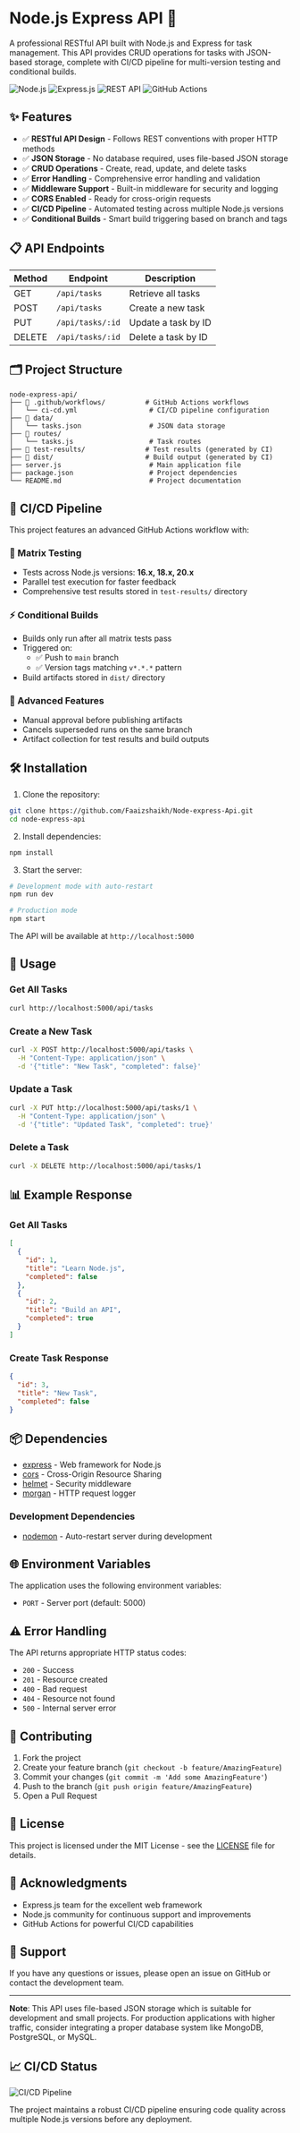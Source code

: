 # Node.js Express API 🚀

A professional RESTful API built with Node.js and Express for task management. This API provides CRUD operations for tasks with JSON-based storage, complete with CI/CD pipeline for multi-version testing and conditional builds.

![Node.js](https://img.shields.io/badge/Node.js-339933?style=for-the-badge&logo=nodedotjs&logoColor=white)
![Express.js](https://img.shields.io/badge/Express.js-000000?style=for-the-badge&logo=express&logoColor=white)
![REST API](https://img.shields.io/badge/REST_API-FF6C37?style=for-the-badge&logo=json&logoColor=white)
![GitHub Actions](https://img.shields.io/badge/GitHub_Actions-2088FF?style=for-the-badge&logo=github-actions&logoColor=white)

## ✨ Features

- ✅ **RESTful API Design** - Follows REST conventions with proper HTTP methods
- ✅ **JSON Storage** - No database required, uses file-based JSON storage
- ✅ **CRUD Operations** - Create, read, update, and delete tasks
- ✅ **Error Handling** - Comprehensive error handling and validation
- ✅ **Middleware Support** - Built-in middleware for security and logging
- ✅ **CORS Enabled** - Ready for cross-origin requests
- ✅ **CI/CD Pipeline** - Automated testing across multiple Node.js versions
- ✅ **Conditional Builds** - Smart build triggering based on branch and tags

## 📋 API Endpoints

| Method | Endpoint | Description |
|--------|----------|-------------|
| GET | `/api/tasks` | Retrieve all tasks |
| POST | `/api/tasks` | Create a new task |
| PUT | `/api/tasks/:id` | Update a task by ID |
| DELETE | `/api/tasks/:id` | Delete a task by ID |

## 🗂️ Project Structure

```
node-express-api/
├── 📁 .github/workflows/          # GitHub Actions workflows
│   └── ci-cd.yml                  # CI/CD pipeline configuration
├── 📁 data/
│   └── tasks.json                 # JSON data storage
├── 📁 routes/
│   └── tasks.js                   # Task routes
├── 📁 test-results/               # Test results (generated by CI)
├── 📁 dist/                       # Build output (generated by CI)
├── server.js                      # Main application file
├── package.json                   # Project dependencies
└── README.md                      # Project documentation
```

## 🚀 CI/CD Pipeline

This project features an advanced GitHub Actions workflow with:

### 🔧 Matrix Testing
- Tests across Node.js versions: **16.x, 18.x, 20.x**
- Parallel test execution for faster feedback
- Comprehensive test results stored in `test-results/` directory

### ⚡ Conditional Builds
- Builds only run after all matrix tests pass
- Triggered on:
  - ✅ Push to `main` branch
  - ✅ Version tags matching `v*.*.*` pattern
- Build artifacts stored in `dist/` directory

### 🎯 Advanced Features
- Manual approval before publishing artifacts
- Cancels superseded runs on the same branch
- Artifact collection for test results and build outputs

## 🛠️ Installation

1. Clone the repository:
```bash
git clone https://github.com/Faaizshaikh/Node-express-Api.git
cd node-express-api
```

2. Install dependencies:
```bash
npm install
```

3. Start the server:
```bash
# Development mode with auto-restart
npm run dev

# Production mode
npm start
```

The API will be available at `http://localhost:5000`

## 📖 Usage

### Get All Tasks
```bash
curl http://localhost:5000/api/tasks
```

### Create a New Task
```bash
curl -X POST http://localhost:5000/api/tasks \
  -H "Content-Type: application/json" \
  -d '{"title": "New Task", "completed": false}'
```

### Update a Task
```bash
curl -X PUT http://localhost:5000/api/tasks/1 \
  -H "Content-Type: application/json" \
  -d '{"title": "Updated Task", "completed": true}'
```

### Delete a Task
```bash
curl -X DELETE http://localhost:5000/api/tasks/1
```

## 📊 Example Response

### Get All Tasks
```json
[
  {
    "id": 1,
    "title": "Learn Node.js",
    "completed": false
  },
  {
    "id": 2,
    "title": "Build an API",
    "completed": true
  }
]
```

### Create Task Response
```json
{
  "id": 3,
  "title": "New Task",
  "completed": false
}
```

## 📦 Dependencies

- [express](https://expressjs.com/) - Web framework for Node.js
- [cors](https://github.com/expressjs/cors) - Cross-Origin Resource Sharing
- [helmet](https://helmetjs.github.io/) - Security middleware
- [morgan](https://github.com/expressjs/morgan) - HTTP request logger

### Development Dependencies

- [nodemon](https://nodemon.io/) - Auto-restart server during development

## 🌐 Environment Variables

The application uses the following environment variables:

- `PORT` - Server port (default: 5000)

## ⚠️ Error Handling

The API returns appropriate HTTP status codes:

- `200` - Success
- `201` - Resource created
- `400` - Bad request
- `404` - Resource not found
- `500` - Internal server error

## 🤝 Contributing

1. Fork the project
2. Create your feature branch (`git checkout -b feature/AmazingFeature`)
3. Commit your changes (`git commit -m 'Add some AmazingFeature'`)
4. Push to the branch (`git push origin feature/AmazingFeature`)
5. Open a Pull Request

## 📄 License

This project is licensed under the MIT License - see the [LICENSE](LICENSE) file for details.

## 🙏 Acknowledgments

- Express.js team for the excellent web framework
- Node.js community for continuous support and improvements
- GitHub Actions for powerful CI/CD capabilities

## 💬 Support

If you have any questions or issues, please open an issue on GitHub or contact the development team.

---

**Note**: This API uses file-based JSON storage which is suitable for development and small projects. For production applications with higher traffic, consider integrating a proper database system like MongoDB, PostgreSQL, or MySQL.

## 📈 CI/CD Status

![CI/CD Pipeline](https://github.com/Faaizshaikh/Node-express-Api/actions)

The project maintains a robust CI/CD pipeline ensuring code quality across multiple Node.js versions before any deployment.

